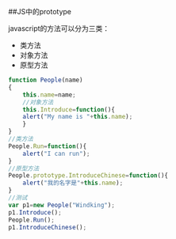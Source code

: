 ##JS中的prototype

javascript的方法可以分为三类：

- 类方法
- 对象方法
- 原型方法

```javascript
function People(name)
{
    this.name=name;
    //对象方法
    this.Introduce=function(){
    alert("My name is "+this.name);
    }
}
//类方法
People.Run=function(){
    alert("I can run");
}
//原型方法
People.prototype.IntroduceChinese=function(){
    alert("我的名字是"+this.name);
}
//测试
var p1=new People("Windking");
p1.Introduce();
People.Run();
p1.IntroduceChinese(); 
```